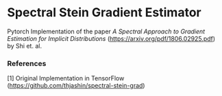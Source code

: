 # Spectral Stein Gradient Estimator
Pytorch Implementation of the paper *A Spectral Approach to Gradient Estimation for Implicit Distributions* (https://arxiv.org/pdf/1806.02925.pdf) by Shi et. al.


### References
[1] Original Implementation in TensorFlow (https://github.com/thjashin/spectral-stein-grad)
